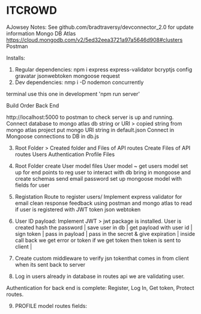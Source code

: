 # ITCROWD

AJowsey Notes:
See github.com/bradtraversy/devconnector_2.0 for update information
Mongo DB Atlas https://cloud.mongodb.com/v2/5ed32eea3721a97a5646d908#clusters
Postman

Installs:

1. Regular dependencies: npm i express express-validator bcryptjs config gravatar jsonwebtoken mongoose request
2. Dev dependencies: nmp i -D nodemon concurrently

terminal use this one in development 'npm run server'

Build Order
Back End

http://localhost:5000 to postman to check server is up and running.
Connect database to mongo atlas db string or URI > copied string from mongo atlas project
put mongo URI string in default.json
Connect in Mongoose connections to DB in db.js

3. Root Folder > Created folder and Files of API routes
   Create Files of API routes
   Users
   Authentication
   Profile
   Files

4. Root Folder create User model files
   User model
   ~ get users model set up for end points to reg user to interact with db
   bring in mongoose and create schemas
   send email
   password
   set up mongoose model with fields for user

5. Registation Route to register users/ Implement express validator for email clean response feedback
   using postman and mongo atlas to read if user is registered with JWT token json webtoken

6. User ID payload: Implement JWT > jwt package is installed. User is created hash the password | save user in db | get payload with user id | sign token | pass in payload | pass in the secret & give expiration | inside call back we get error or token if we get token then token is sent to client |

7. Create custom middleware to verify jsn tokenthat comes in from client when its sent back to server
8. Log in users already in database in routes api we are validating user.

Authentication for back end is complete: Register, Log In, Get token, Protect routes. 

9. PROFILE model routes fields: 
